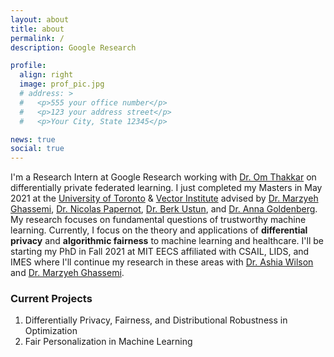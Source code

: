 ```yaml
---
layout: about
title: about
permalink: /
description: Google Research

profile:
  align: right
  image: prof_pic.jpg
  # address: >
  #   <p>555 your office number</p>
  #   <p>123 your address street</p>
  #   <p>Your City, State 12345</p>

news: true
social: true
---
```

I'm a Research Intern at Google Research working with [Dr. Om Thakkar](http://www.omthakkar.com/) on differentially private federated learning. I just completed my Masters in May 2021 at the [University of Toronto](https://web.cs.toronto.edu/) & [Vector Institute](https://vectorinstitute.ai/) advised by [Dr. Marzyeh Ghassemi](http://www.marzyehghassemi.com/), [Dr. Nicolas Papernot](https://www.papernot.fr/), [Dr. Berk Ustun](https://www.berkustun.com/), and [Dr. Anna Goldenberg](http://goldenberglab.ca/). My research focuses on fundamental questions of trustworthy machine learning. Currently, I focus on the theory and applications of **differential privacy** and **algorithmic fairness** to machine learning and healthcare. I'll be starting my PhD in Fall 2021 at MIT EECS affiliated with CSAIL, LIDS, and IMES where I'll continue my research in these areas with [Dr. Ashia Wilson](https://www.ashiawilson.com/) and [Dr. Marzyeh Ghassemi](http://www.marzyehghassemi.com/).

### Current Projects
1. Differentially Privacy, Fairness, and Distributional Robustness in Optimization
2. Fair Personalization in Machine Learning
<!-- You can read more about my research agenda and the broad questions I'm interested in [here](FILL IN). -->

<!-- Link to your social media connections, too. This theme is set up to use [Font Awesome icons](http://fortawesome.github.io/Font-Awesome/){:target="\_blank"} and [Academicons](https://jpswalsh.github.io/academicons/){:target="\_blank"}, like the ones below. Add your Facebook, Twitter, LinkedIn, Google Scholar, or just disable all of them. -->
